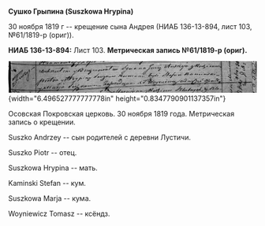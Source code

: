 **Сушко Грыпина (Suszkowa Hrypina)**

30 ноября 1819 г -- крещение сына Андрея (НИАБ 136-13-894, лист 103,
№61/1819-р (ориг)).

**НИАБ 136-13-894:** Лист 103. **Метрическая запись №61/1819-р (ориг).**

![](./media/2e801c392aaee9b96a335d01a46d6f37b0bdd30f.png){width="6.496527777777778in"
height="0.8347790901137357in"}

Осовская Покровская церковь. 30 ноября 1819 года. Метрическая запись о
крещении.

Suszko Andrzey -- сын родителей с деревни Лустичи.

Suszko Piotr -- отец.

Suszkowa Hrypina -- мать.

Kaminski Stefan -- кум.

Suszkowa Marja -- кума.

Woyniewicz Tomasz -- ксёндз.
